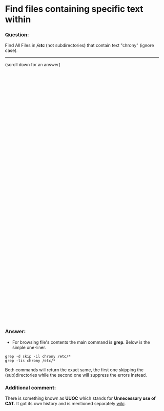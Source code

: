 #  Find files containing specific text within

### Question:
Find All Files in ***/etc*** (not subdirectories) that contain text "chrony" (ignore case).

***
(scroll down for an answer)

<br/><br/><br/><br/><br/><br/><br/><br/><br/><br/><br/><br/><br/><br/><br/><br/><br/><br/><br/><br/><br/><br/><br/><br/>
<br/><br/><br/><br/><br/><br/><br/><br/><br/><br/><br/><br/><br/><br/><br/><br/><br/><br/><br/><br/><br/><br/><br/><br/>

### Answer:

* For browsing file's contents the main command is **grep**. Below is the simple one-liner.

```
grep -d skip -il chrony /etc/*
grep -lis chrony /etc/*
```

Both commands will return the exact same, the first one skipping the (sub)directories while the second one will suppress the errors instead.


### Additional comment:

There is something known as **UUOC** which stands for **Unnecessary use of CAT**. It got its own history and is mentioned
separately <a href="https://en.wikipedia.org/wiki/Cat_(Unix)#Useless_use_of_cat">wiki</a>.
